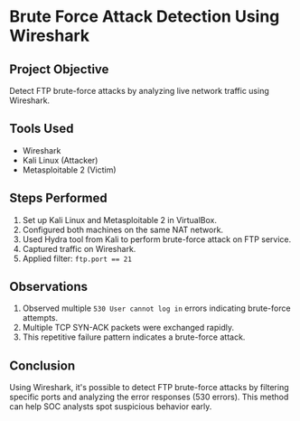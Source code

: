 # Brute Force Attack Detection Using Wireshark

## Project Objective
Detect FTP brute-force attacks by analyzing live network traffic using Wireshark.

## Tools Used
- Wireshark
- Kali Linux (Attacker)
- Metasploitable 2 (Victim)

## Steps Performed
1. Set up Kali Linux and Metasploitable 2 in VirtualBox.
2. Configured both machines on the same NAT network.
3. Used Hydra tool from Kali to perform brute-force attack on FTP service.
4. Captured traffic on Wireshark.
5. Applied filter: `ftp.port == 21`

## Observations
1. Observed multiple `530 User cannot log in` errors indicating brute-force attempts.
2. Multiple TCP SYN-ACK packets were exchanged rapidly.
3. This repetitive failure pattern indicates a brute-force attack.

## Conclusion
Using Wireshark, it's possible to detect FTP brute-force attacks by filtering specific ports and analyzing the error responses (530 errors). 
This method can help SOC analysts spot suspicious behavior early.

